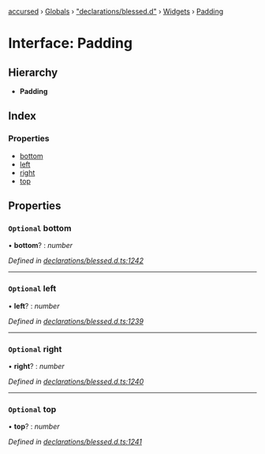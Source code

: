 [accursed](../README.md) › [Globals](../globals.md) › ["declarations/blessed.d"](../modules/_declarations_blessed_d_.md) › [Widgets](../modules/_declarations_blessed_d_.widgets.md) › [Padding](_declarations_blessed_d_.widgets.padding.md)

# Interface: Padding

## Hierarchy

* **Padding**

## Index

### Properties

* [bottom](_declarations_blessed_d_.widgets.padding.md#optional-bottom)
* [left](_declarations_blessed_d_.widgets.padding.md#optional-left)
* [right](_declarations_blessed_d_.widgets.padding.md#optional-right)
* [top](_declarations_blessed_d_.widgets.padding.md#optional-top)

## Properties

### `Optional` bottom

• **bottom**? : *number*

*Defined in [declarations/blessed.d.ts:1242](https://github.com/cancerberoSgx/accursed/blob/5b2518e/src/declarations/blessed.d.ts#L1242)*

___

### `Optional` left

• **left**? : *number*

*Defined in [declarations/blessed.d.ts:1239](https://github.com/cancerberoSgx/accursed/blob/5b2518e/src/declarations/blessed.d.ts#L1239)*

___

### `Optional` right

• **right**? : *number*

*Defined in [declarations/blessed.d.ts:1240](https://github.com/cancerberoSgx/accursed/blob/5b2518e/src/declarations/blessed.d.ts#L1240)*

___

### `Optional` top

• **top**? : *number*

*Defined in [declarations/blessed.d.ts:1241](https://github.com/cancerberoSgx/accursed/blob/5b2518e/src/declarations/blessed.d.ts#L1241)*
